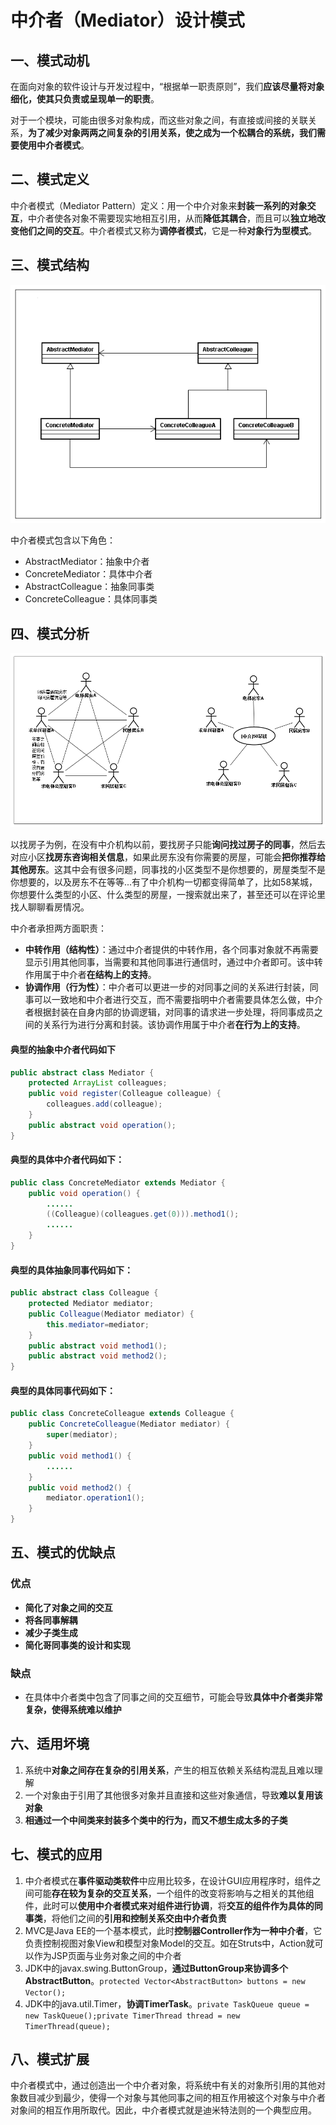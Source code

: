 # 中介者（Mediator）设计模式

## 一、模式动机

在面向对象的软件设计与开发过程中，“根据单一职责原则”，我们**应该尽量将对象细化，使其只负责或呈现单一的职责**。

对于一个模块，可能由很多对象构成，而这些对象之间，有直接或间接的关联关系，**为了减少对象两两之间复杂的引用关系，使之成为一个松耦合的系统，我们需要使用中介者模式**。

## 二、模式定义

中介者模式（Mediator Pattern）定义：用一个中介对象来**封装一系列的对象交互**，中介者使各对象不需要现实地相互引用，从而**降低其耦合**，而且可以**独立地改变他们之间的交互**。中介者模式又称为**调停者模式**，它是一种**对象行为型模式**。

## 三、模式结构

![image](https://raw.githubusercontent.com/Mr-LanLin/MyFile/master/%E8%AE%BE%E8%AE%A1%E6%A8%A1%E5%BC%8F/%E4%B8%AD%E4%BB%8B%E8%80%85%E7%B1%BB%E5%9B%BE.png)

中介者模式包含以下角色：

- AbstractMediator：抽象中介者
- ConcreteMediator：具体中介者
- AbstractColleague：抽象同事类
- ConcreteColleague：具体同事类

## 四、模式分析

![image](https://raw.githubusercontent.com/Mr-LanLin/MyFile/master/%E8%AE%BE%E8%AE%A1%E6%A8%A1%E5%BC%8F/%E4%B8%AD%E4%BB%8B%E8%80%85%E5%9B%BE.png)

以找房子为例，在没有中介机构以前，要找房子只能**询问找过房子的同事**，然后去对应小区**找房东咨询相关信息**，如果此房东没有你需要的房屋，可能会**把你推荐给其他房东**。这其中会有很多问题，同事找的小区类型不是你想要的，房屋类型不是你想要的，以及房东不在等等...有了中介机构一切都变得简单了，比如58某城，你想要什么类型的小区、什么类型的房屋，一搜索就出来了，甚至还可以在评论里找人聊聊看房情况。

中介者承担两方面职责：

- **中转作用（结构性）**：通过中介者提供的中转作用，各个同事对象就不再需要显示引用其他同事，当需要和其他同事进行通信时，通过中介者即可。该中转作用属于中介者**在结构上的支持**。
- **协调作用（行为性）**：中介者可以更进一步的对同事之间的关系进行封装，同事可以一致地和中介者进行交互，而不需要指明中介者需要具体怎么做，中介者根据封装在自身内部的协调逻辑，对同事的请求进一步处理，将同事成员之间的关系行为进行分离和封装。该协调作用属于中介者**在行为上的支持**。

#### 典型的抽象中介者代码如下

```java
public abstract class Mediator {
	protected ArrayList colleagues;
	public void register(Colleague colleague) {
		colleagues.add(colleague);
	}
	public abstract void operation();
}
```

#### 典型的具体中介者代码如下：

```java
public class ConcreteMediator extends Mediator {
	public void operation() {
		......
		((Colleague)(colleagues.get(0))).method1();
		......
	}
}
```

#### 典型的具体抽象同事代码如下：

```java
public abstract class Colleague {
	protected Mediator mediator;
	public Colleague(Mediator mediator) {
		this.mediator=mediator;
	}
	public abstract void method1();
	public abstract void method2();
}
```

#### 典型的具体同事代码如下：

```java
public class ConcreteColleague extends Colleague {
	public ConcreteColleague(Mediator mediator) {
		super(mediator);
	}
	public void method1() {
		......
	}
	public void method2() {
		mediator.operation1();
	}
} 
```
 
## 五、模式的优缺点

### 优点

- **简化了对象之间的交互**
- **将各同事解耦**
- **减少子类生成**
- **简化哥同事类的设计和实现**

### 缺点

- 在具体中介者类中包含了同事之间的交互细节，可能会导致**具体中介者类非常复杂，使得系统难以维护**
 
## 六、适用坏境

1. 系统中**对象之间存在复杂的引用关系**，产生的相互依赖关系结构混乱且难以理解
2. 一个对象由于引用了其他很多对象并且直接和这些对象通信，导致**难以复用该对象**
3. **相通过一个中间类来封装多个类中的行为，而又不想生成太多的子类**

## 七、模式的应用

1. 中介者模式在**事件驱动类软件**中应用比较多，在设计GUI应用程序时，组件之间可能**存在较为复杂的交互关系**，一个组件的改变将影响与之相关的其他组件，此时可以**使用中介者模式来对组件进行协调**，将**交互的组件作为具体的同事类**，将他们之间的**引用和控制关系交由中介者负责**
2. MVC是Java EE的一个基本模式，此时**控制器Controller作为一种中介者**，它负责控制视图对象View和模型对象Model的交互。如在Struts中，Action就可以作为JSP页面与业务对象之间的中介者
3. JDK中的javax.swing.ButtonGroup，**通过ButtonGroup来协调多个AbstractButton**。`protected Vector<AbstractButton> buttons = new Vector();`
4. JDK中的java.util.Timer，**协调TimerTask**。`private TaskQueue queue = new TaskQueue();private TimerThread thread = new TimerThread(queue);`

## 八、模式扩展

中介者模式中，通过创造出一个中介者对象，将系统中有关的对象所引用的其他对象数目减少到最少，使得一个对象与其他同事之间的相互作用被这个对象与中介者对象间的相互作用所取代。因此，中介者模式就是迪米特法则的一个典型应用。